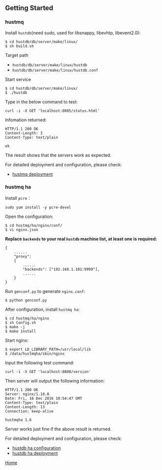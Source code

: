 Getting Started
--

### hustmq ###

Install `hustdb`(need sudo, used for libsnappy, libevhtp, libevent2.0): 

    $ cd hustdb/db/server/make/linux/
    $ sh build.sh

Target path

* `hustdb/db/server/make/linux/hustdb`
* `hustdb/db/server/make/linux/hustdb.conf`

Start service

    $ cd hustdb/db/server/make/linux/
    $ ./hustdb

Type in the below command to test:

    curl -i -X GET 'localhost:8085/status.html'

Infomation returned:

    HTTP/1.1 200 OK
	Content-Length: 3
	Content-Type: text/plain

	ok

The result shows that the servers work as expected.

For detailed deployment and configuration, please check:

* [hustmq deployment](../advanced/hustmq/index.md)

### hustmq ha ###

Install `pcre`：

    sudo yum install -y pcre-devel

Open the configuration:  

    $ cd hustmq/ha/nginx/conf/
    $ vi nginx.json

**Replace `backends` to your real `hustdb` machine list, at least one is required:**

    {
        ......
        "proxy":
        {
            ......
            "backends": ["192.168.1.101:9999"],
            ......
        }
    }

Run `genconf.py` to generate `nginx.conf`:

    $ python genconf.py

After configuration, install `hustmq ha`:

    $ cd hustmq/ha/nginx
    $ sh Config.sh
    $ make -j
    $ make install

Start nginx:

    $ export LD_LIBRARY_PATH=/usr/local/lib
    $ /data/hustmqha/sbin/nginx

Input the following test command:

    curl -i -X GET 'localhost:8080/version'

Then server will output the following information:

    HTTP/1.1 200 OK
    Server: nginx/1.10.0
    Date: Fri, 16 Dec 2016 10:54:47 GMT
    Content-Type: text/plain
    Content-Length: 13
    Connection: keep-alive

    hustmqha 1.6

Server works just fine if the above result is returned.

For detailed deployment and configuration, please check:

* [hustdb ha configuration](../advanced/ha/nginx.md)
* [hustdb ha deployment](../advanced/ha/deploy.md)

[Home](../index.md)